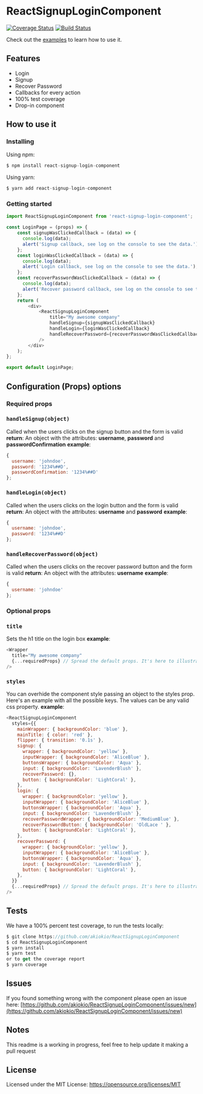 # ReactSignupLoginComponent
[![Coverage Status](https://coveralls.io/repos/github/akiokio/ReactSignupLoginComponent/badge.svg?branch=master)](https://coveralls.io/github/akiokio/ReactSignupLoginComponent?branch=master)
[![Build Status](https://travis-ci.org/akiokio/ReactSignupLoginComponent.svg?branch=master)](https://travis-ci.org/akiokio/ReactSignupLoginComponent)

Check out the [examples](https://akiokio.github.io/ReactSignupLoginComponent/) to learn how to use it.

## Features
- Login
- Signup
- Recover Password
- Callbacks for every action
- 100% test coverage
- Drop-in component

## How to use it

### Installing
Using npm:
```javascript
$ npm install react-signup-login-component
```
Using yarn:
```javascript
$ yarn add react-signup-login-component
```

### Getting started
```javascript
import ReactSignupLoginComponent from 'react-signup-login-component';

const LoginPage = (props) => {
    const signupWasClickedCallback = (data) => {
      console.log(data);
      alert('Signup callback, see log on the console to see the data.');
    };
    const loginWasClickedCallback = (data) => {
      console.log(data);
      alert('Login callback, see log on the console to see the data.');
    };
    const recoverPasswordWasClickedCallback = (data) => {
      console.log(data);
      alert('Recover password callback, see log on the console to see the data.');
    };
    return (
        <div>
            <ReactSignupLoginComponent
                title="My awesome company"
                handleSignup={signupWasClickedCallback}
                handleLogin={loginWasClickedCallback}
                handleRecoverPassword={recoverPasswordWasClickedCallback}
            />
        </div>
    );
};

export default LoginPage;
```

## Configuration (Props) options

### Required props
### `handleSignup(object)`
Called when the users clicks on the signup button and the form is valid
**return**: An object with the attributes: **username**, **password** and **passwordConfirmation**
**example**: 
```js
{
  username: 'johndoe',
  password: '1234%##D',
  passwordConfirmation: '1234%##D'
};
```
### `handleLogin(object)`
Called when the users clicks on the login button and the form is valid
**return**: An object with the attributes: **username** and **password**
**example**: 
```js
{
  username: 'johndoe',
  password: '1234%##D'
};
```

### `handleRecoverPassword(object)`
Called when the users clicks on the recover password button and the form is valid
**return**: An object with the attributes: **username**
**example**: 
```js
{
  username: 'johndoe'
};
```

### Optional props
### `title`
Sets the h1 title on the login box
**example**: 
```js
<Wrapper
  title="My awesome company"
  {...requiredProps} // Spread the default props. It's here to illustrate the example
/>
```

### `styles`
You can overhide the component style passing an object to the styles prop. Here's an example with all the possible keys. The values can be any valid css property.
**example**: 
```js
<ReactSignupLoginComponent
  styles={{
    mainWrapper: { backgroundColor: 'blue' },
    mainTitle: { color: 'red' },
    flipper: { transition: '0.1s' },
    signup: {
      wrapper: { backgroundColor: 'yellow' },
      inputWrapper: { backgroundColor: 'AliceBlue' },
      buttonsWrapper: { backgroundColor: 'Aqua' },
      input: { backgroundColor: 'LavenderBlush' },
      recoverPassword: {},
      button: { backgroundColor: 'LightCoral' },
    },
    login: {
      wrapper: { backgroundColor: 'yellow' },
      inputWrapper: { backgroundColor: 'AliceBlue' },
      buttonsWrapper: { backgroundColor: 'Aqua' },
      input: { backgroundColor: 'LavenderBlush' },
      recoverPasswordWrapper: { backgroundColor: 'MediumBlue' },
      recoverPasswordButton: { backgroundColor: 'OldLace ' },
      button: { backgroundColor: 'LightCoral' },
    },
    recoverPassword: {
      wrapper: { backgroundColor: 'yellow' },
      inputWrapper: { backgroundColor: 'AliceBlue' },
      buttonsWrapper: { backgroundColor: 'Aqua' },
      input: { backgroundColor: 'LavenderBlush' },
      button: { backgroundColor: 'LightCoral' },
    },
  }}
  {...requiredProps} // Spread the default props. It's here to illustrate the example
/>
```

## Tests
We have a 100% percent test coverage, to run the tests locally:
```js
$ git clone https://github.com/akiokio/ReactSignupLoginComponent
$ cd ReactSignupLoginComponent
$ yarn install
$ yarn test
or to get the coverage report
$ yarn coverage
```

## Issues
If you found something wrong with the component please open an issue here: [https://github.com/akiokio/ReactSignupLoginComponent/issues/new](https://github.com/akiokio/ReactSignupLoginComponent/issues/new)

## Notes
This readme is a working in progress, feel free to help update it making a pull request

## License
Licensed under the MIT License: https://opensource.org/licenses/MIT
